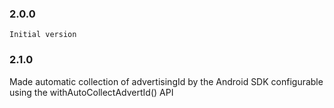 ### 2.0.0
    Initial version
### 2.1.0
   Made automatic collection of advertisingId by the Android SDK configurable using the withAutoCollectAdvertId() API